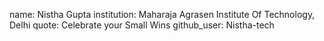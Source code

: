 
name: Nistha Gupta
institution: Maharaja Agrasen Institute Of Technology, Delhi
quote: Celebrate your Small Wins
github_user: Nistha-tech
